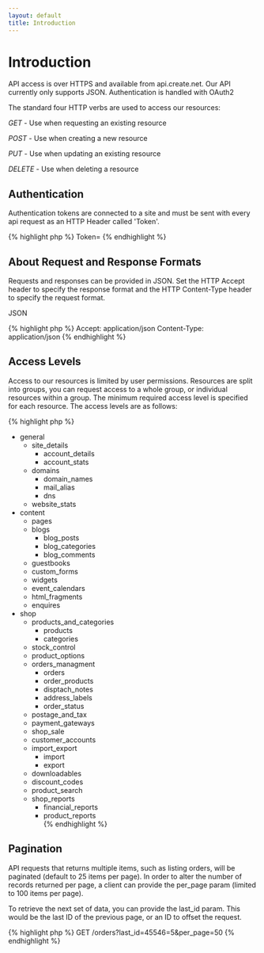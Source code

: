 ```yaml
---
layout: default
title: Introduction
---
```


# Introduction

API access is over HTTPS and available from api.create.net. Our API currently only supports JSON. Authentication is handled with OAuth2

The standard four HTTP verbs are used to access our resources:

*GET* - Use when requesting an existing resource

*POST* - Use when creating a new resource

*PUT* - Use when updating an existing resource

*DELETE* - Use when deleting a resource


## Authentication

Authentication tokens are connected to a site and must be sent with every api request as an HTTP Header called 'Token'.

{% highlight php %}
Token=<myhashgoeshere>
{% endhighlight %}

## About Request and Response Formats

Requests and responses can be provided in JSON. Set the HTTP Accept header to specify the response format and the HTTP Content-Type header to specify the request format.

JSON 

{% highlight php %}
Accept: application/json
Content-Type: application/json
{% endhighlight %}

## Access Levels

Access to our resources is limited by user permissions. Resources are split into groups, you can request access to a whole group, or individual resources within a group. The minimum required access level is specified for each resource. The access levels are as follows:

{% highlight php %}
- general
	- site_details
		- account_details
		- account_stats  
	- domains
		- domain_names
		- mail_alias
		- dns
	- website_stats  
- content  
	- pages
	- blogs
		- blog_posts
		- blog_categories
		- blog_comments
	- guestbooks
	- custom_forms  
	- widgets  
	- event_calendars  
	- html_fragments  
	- enquires  
- shop
	- products_and_categories  
		- products  
		- categories  
	- stock_control  
	- product_options  
	- orders_managment  
		- orders  
		- order_products
		- disptach_notes  
		- address_labels  
		- order_status  
	- postage_and_tax  
	- payment_gateways  
	- shop_sale  
	- customer_accounts  
	- import_export  
		- import  
		- export  
	- downloadables  
	- discount_codes  
	- product_search  
	- shop_reports
		- financial_reports  
		- product_reports  
{% endhighlight %}

## Pagination

API requests that returns multiple items, such as listing orders, will be paginated (default to 25 items per page). In order to alter the number of records returned per page, a client can provide the per_page param (limited to 100 items per page). 

To retrieve the next set of data, you can provide the last_id param. This would be the last ID of the previous page, or an ID to offset the request.

{% highlight php %}
GET		/orders?last_id=45546=5&per_page=50
{% endhighlight %}